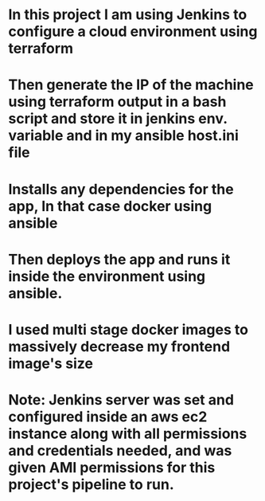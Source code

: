 # In this project I am using Jenkins to configure a cloud environment using terraform

# Then generate the IP of the machine using terraform output in a bash script and store it in jenkins env. variable and in my ansible host.ini file

# Installs any dependencies for the app, In that case docker using ansible

# Then deploys the app and runs it inside the environment using ansible.

#  I used multi stage docker images to massively decrease my frontend image's size

# Note: Jenkins server was set and configured inside an aws ec2 instance along with all permissions and credentials needed, and was given AMI permissions for this project's pipeline to run.
